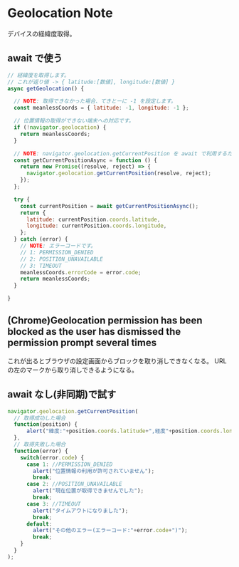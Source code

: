 Geolocation Note
===

デバイスの経緯度取得。

## await で使う

```javascript
// 経緯度を取得します。
// これが返り値 -> { latitude:[数値], longitude:[数値] }
async getGeolocation() {

  // NOTE: 取得できなかった場合、てきとーに -1 を設定します。
  const meanlessCoords = { latitude: -1, longitude: -1 };

  // 位置情報の取得ができない端末への対応です。
  if (!navigator.geolocation) {
    return meanlessCoords;
  }

  // NOTE: navigator.geolocation.getCurrentPosition を await で利用するためのラッパー関数です。
  const getCurrentPositionAsync = function () {
    return new Promise((resolve, reject) => {
      navigator.geolocation.getCurrentPosition(resolve, reject);
    });
  };

  try {
    const currentPosition = await getCurrentPositionAsync();
    return {
      latitude: currentPosition.coords.latitude,
      longitude: currentPosition.coords.longitude,
    };
  } catch (error) {
    // NOTE: エラーコードです。
    // 1: PERMISSION_DENIED
    // 2: POSITION_UNAVAILABLE
    // 3: TIMEOUT
    meanlessCoords.errorCode = error.code;
    return meanlessCoords;
  }

}
```

## (Chrome)Geolocation permission has been blocked as the user has dismissed the permission prompt several times

これが出るとブラウザの設定画面からブロックを取り消しできなくなる。 URL の左のマークから取り消しできるようになる。

## await なし(非同期)で試す

```js
navigator.geolocation.getCurrentPosition(
  // 取得成功した場合
  function(position) {
      alert("緯度:"+position.coords.latitude+",経度"+position.coords.longitude);
  },
  // 取得失敗した場合
  function(error) {
    switch(error.code) {
      case 1: //PERMISSION_DENIED
        alert("位置情報の利用が許可されていません");
        break;
      case 2: //POSITION_UNAVAILABLE
        alert("現在位置が取得できませんでした");
        break;
      case 3: //TIMEOUT
        alert("タイムアウトになりました");
        break;
      default:
        alert("その他のエラー(エラーコード:"+error.code+")");
        break;
    }
  }
);
```
